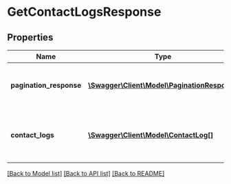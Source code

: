 # GetContactLogsResponse

## Properties
Name | Type | Description | Notes
------------ | ------------- | ------------- | -------------
**pagination_response** | [**\Swagger\Client\Model\PaginationResponse**](PaginationResponse.md) | Contains information about the pagination used. | [optional] 
**contact_logs** | [**\Swagger\Client\Model\ContactLog[]**](ContactLog.md) | Contains the information about the contact logs. | [optional] 

[[Back to Model list]](../README.md#documentation-for-models) [[Back to API list]](../README.md#documentation-for-api-endpoints) [[Back to README]](../README.md)


